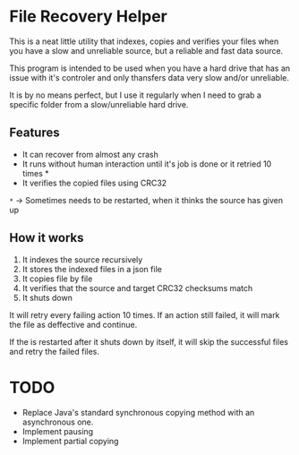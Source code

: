 # File Recovery Helper

This is a neat little utility that indexes, copies and verifies your files when you have a slow and unreliable source, but a reliable and fast data source.

This program is intended to be used when you have a hard drive that has an issue with it's controler and only thansfers data very slow and/or unreliable.

It is by no means perfect, but I use it regularly when I need to grab a specific folder from a slow/unreliable hard drive.

## Features

 - It can recover from almost any crash 
 - It runs without human interaction until it's job is done or it retried 10 times * 
 - It verifies the copied files using CRC32

`*` -> Sometimes needs to be restarted, when it thinks the source has given up 
## How it works

1. It indexes the source recursively
2. It stores the indexed files in a json file
3. It copies file by file
4. It verifies that the source and target CRC32 checksums match
5. It shuts down

It will retry every failing action 10 times.
If an action still failed, it will mark the file as deffective and continue.

If the is restarted after it shuts down by itself, it will skip the successful files and retry the failed files.

# TODO
 - Replace Java's standard synchronous copying method with an asynchronous one.
 - Implement pausing
 - Implement partial copying 